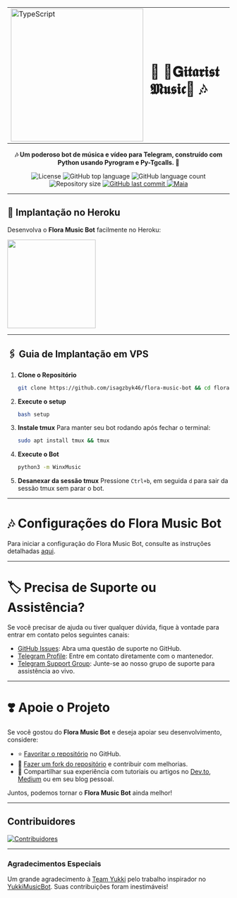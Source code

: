 <table>
  <tr>
    <td><img src="./assets/start_img_2.png" alt="TypeScript" width="300"></td>
    <td><h1>🎵 🎸𝐆𝖎𝖙𝖆𝖗𝖎𝖘𝖙 𝕸𝖚𝖘𝖎𝖈🎸 🎶</h1></td>
  </tr>
</table>

<p align="center">
    <strong>🎶 Um poderoso bot de música e vídeo para Telegram, construído com Python usando Pyrogram e Py-Tgcalls. 🚀</strong>
</p>

<p align="center">
  <img src="https://img.shields.io/github/license/isagzbyk46/flora-music-bot?color=00b8d3?style=flat&logo=appveyor" alt="License" />
  <img src="https://img.shields.io/github/languages/top/gisagzbyk46/flora-music-bot?style=flat&logo=appveyor" alt="GitHub top language" >
  <img src="https://img.shields.io/github/languages/count/isagzbyk46/flora-music-bot?style=flat&logo=appveyor" alt="GitHub language count" >
  <img src="https://img.shields.io/github/repo-size/isagzbyk46/flora-music-bot?style=flat&logo=appveyor" alt="Repository size" >
  <a href="https://github.com/isagzbyk46/flora-music-bot/commits/master">
    <img src="https://img.shields.io/github/last-commit/isagzbyk46/flora-music-bot?style=flat&logo=appveyor" alt="GitHub last commit" >
    <img src="https://img.shields.io/badge/made%20by-Maia-15c3d6?style=flat&logo=appveyor" alt="Maia" >  
  </a>
</p>

---

## 🚀 Implantação no Heroku

Desenvolva o **Flora Music Bot** facilmente no Heroku:

<a href="https://dashboard.heroku.com/new?template=https://github.com/isagzbyk46/flora-music-bot"><img src="https://img.shields.io/badge/Deploy%20To%20Heroku-red?style=for-the-badge&logo=heroku" width="200"/></a>

---

## 🖇️ Guia de Implantação em VPS

1. **Clone o Repositório**
   ```bash
   git clone https://github.com/isagzbyk46/flora-music-bot && cd flora-music-bot
   ```

2. **Execute o setup**
   ```bash
   bash setup
   ```

3. **Instale tmux**
   Para manter seu bot rodando após fechar o terminal:
   ```bash
   sudo apt install tmux && tmux
   ```

4. **Execute o Bot**
   ```bash
   python3 -m WinxMusic
   ```

5. **Desanexar da sessão tmux**
   Pressione `Ctrl+b`, em seguida `d` para sair da sessão tmux sem parar o bot.

___

# 🎶 Configurações do Flora Music Bot

Para iniciar a configuração do Flora Music Bot, consulte as instruções
detalhadas [aqui](https://github.com/isagzbyk46/flora-music-bot/blob/main/config/README.pt.md).

---

# 🏷 Precisa de Suporte ou Assistência?

Se você precisar de ajuda ou tiver qualquer dúvida, fique à vontade para entrar em contato pelos seguintes canais:

- [GitHub Issues](https://github.com/isagzbyk46/flora-music-bot/issues/new?assignees=&labels=question&title=support%3A+&body=%23+Support+Question):
  Abra uma questão de suporte no GitHub.
- [Telegram Profile](https://t.me/mrootx): Entre em contato diretamente com o mantenedor.
- [Telegram Support Group](https://t.me/gitaristmusic12): Junte-se ao nosso grupo de suporte para assistência ao vivo.

---

# ❣️ Apoie o Projeto

Se você gostou do **Flora Music Bot** e deseja apoiar seu desenvolvimento, considere:

- ⭐ [Favoritar o repositório](https://github.com/isagzbyk46/flora-music-bot) no GitHub.
- 🍴 [Fazer um fork do repositório](https://github.com/isagzbyk46/flora-music-bot) e contribuir com melhorias.
- 📝 Compartilhar sua experiência com tutoriais ou artigos no [Dev.to](https://dev.to/), [Medium](https://medium.com/) ou
  em seu blog pessoal.

Juntos, podemos tornar o **Flora Music Bot** ainda melhor!

---

## Contribuidores

[![Contribuidores](https://contrib.nn.ci/api?repo=gabrielmaialva33/flora-music-bot&radius=100)](https://github.com/isagzbyk46/flora-music-bot/graphs/contributors)

---

### Agradecimentos Especiais

Um grande agradecimento à [Team Yukki](https://github.com/TeamYukki) pelo trabalho inspirador
no [YukkiMusicBot](https://github.com/TeamYukki/YukkiMusicBot). Suas contribuições foram inestimáveis!
